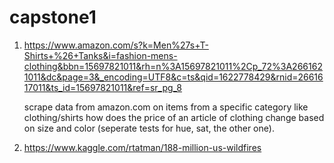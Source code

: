 # capstone1

1. https://www.amazon.com/s?k=Men%27s+T-Shirts+%26+Tanks&i=fashion-mens-clothing&bbn=15697821011&rh=n%3A15697821011%2Cp_72%3A2661621011&dc&page=3&_encoding=UTF8&c=ts&qid=1622778429&rnid=2661617011&ts_id=15697821011&ref=sr_pg_8
    
    
    scrape data from amazon.com on items from a specific category like clothing/shirts
    how does the price of an article of clothing change based on size and color (seperate tests for hue, sat, the other one).
    
2. https://www.kaggle.com/rtatman/188-million-us-wildfires

